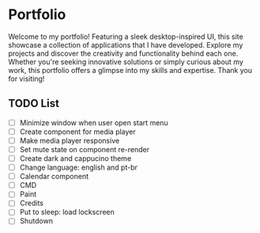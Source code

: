 # Portfolio

Welcome to my portfolio! Featuring a sleek desktop-inspired UI, this site showcase a collection of applications that I have developed. Explore my projects and discover the creativity and functionality behind each one. Whether you're seeking innovative solutions or simply curious about my work, this portfolio offers a glimpse into my skills and expertise. Thank you for visiting!

## TODO List

- [ ] Minimize window when user open start menu
- [ ] Create component for media player
- [ ] Make media player responsive
- [ ] Set mute state on component re-render
- [ ] Create dark and cappucino theme
- [ ] Change language: english and pt-br
- [ ] Calendar component
- [ ] CMD
- [ ] Paint
- [ ] Credits
- [ ] Put to sleep: load lockscreen
- [ ] Shutdown